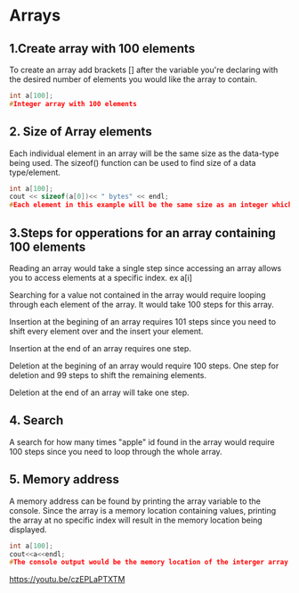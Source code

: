 # Arrays 
## 1.Create array with 100 elements
To create an array add brackets [] after the variable you're declaring with the desired number
of elements you would like the array to contain.
```c++
int a[100];
#Integer array with 100 elements
```
## 2. Size of Array elements
Each individual element in an array will be the same size as the data-type being used.
The sizeof() function can be used to find size of a data type/element.
```c++
int a[100];
cout << sizeof(a[0])<< " bytes" << endl;
#Each element in this example will be the same size as an integer which is 4 bytes.
```
## 3.Steps for opperations for an array containing 100 elements 
Reading an array would take a single step since accessing an array allows you to access
elements at a specific index. ex a[i]

Searching for a value not contained in the array would require looping through each element
of the array. It would take 100 steps for this array.

Insertion at the begining of an array requires 101 steps since you need to shift every element
over and the insert your element.

Insertion at the end of an array requires one step.

Deletion at the begining of an array would require 100 steps. One step for deletion and 99 steps
to shift the remaining elements.

Deletion at the end of an array will take one step.
## 4. Search
A search for how many times "apple" id found in the array would require 100 steps since you
need to loop through the whole array.
## 5. Memory address
A memory address can be found by printing the array variable to the console.
Since the array is a memory location containing values, printing the array at no specific index will
result in the memory location being displayed.
```c++
int a[100];
cout<<a<<endl;
#The console output would be the memory location of the interger array a.
```
   
https://youtu.be/czEPLaPTXTM









